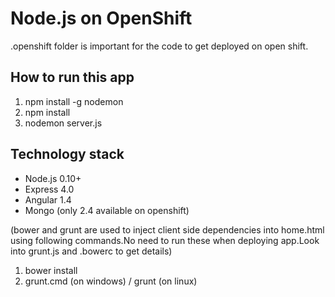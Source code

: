Node.js on OpenShift
====================================================================
.openshift folder is important for the code to get deployed on open shift.

How to run this app
--------------------
1. npm install -g nodemon
2. npm install
3. nodemon server.js 

Technology stack
-------------------
- Node.js 0.10+
- Express 4.0
- Angular 1.4
- Mongo (only 2.4 available on openshift)

(bower and grunt are used to inject client side dependencies into home.html using following commands.No need to run these when deploying app.Look into grunt.js and .bowerc to get details)

1. bower install
2. grunt.cmd (on windows) / grunt (on linux)




